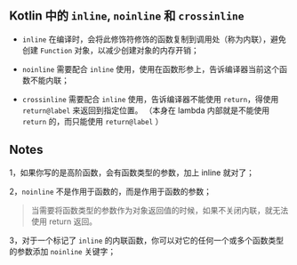 ## Kotlin 中的 `inline`, `noinline` 和 `crossinline`

- `inline` 在编译时，会将此修饰符修饰的函数复制到调用处（称为内联），避免创建 `Function` 对象，以减少创建对象的内存开销；

- `noinline` 需要配合 `inline` 使用，使用在函数形参上，告诉编译器当前这个函数不能内联；

- `crossinline` 需要配合 `inline` 使用，告诉编译器不能使用 `return`，得使用 `return@label` 来返回到指定位置。
  （本身在 lambda 内部就是不能使用 `return` 的，而只能使用 `return@label` ）

## Notes

1，如果你写的是高阶函数，会有函数类型的参数，加上 inline 就对了；

2，`noinline` 不是作用于函数的，而是作用于函数的参数；

>当需要将函数类型的参数作为对象返回值的时候，如果不关闭内联，就无法使用 return 返回。

3，对于一个标记了 `inline` 的内联函数，你可以对它的任何一个或多个函数类型的参数添加 `noinline` 关键字；
